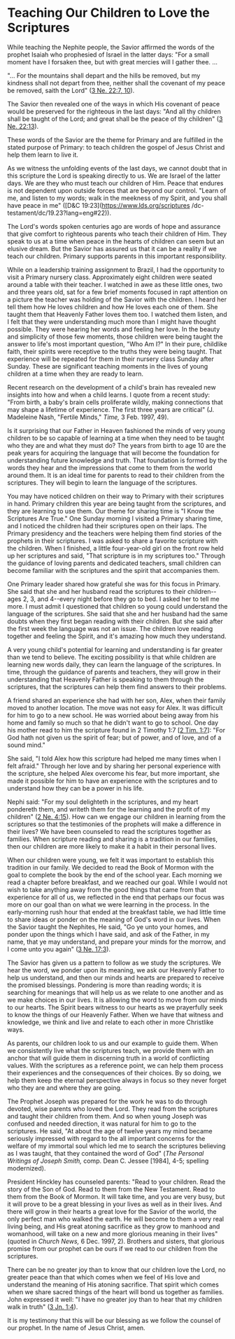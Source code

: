 # Teaching Our Children to Love the Scriptures

While teaching the Nephite people, the Savior affirmed the words of the
prophet Isaiah who prophesied of Israel in the latter days: "For a small
moment have I forsaken thee, but with great mercies will I gather thee. ...

"... For the mountains shall depart and the hills be removed, but my kindness
shall not depart from thee, neither shall the covenant of my peace be removed,
saith the Lord" ([3 Ne. 22:7,
10](https://www.lds.org/scriptures/bofm/3-ne/22.7%2C10?lang=eng#6)).

The Savior then revealed one of the ways in which His covenant of peace would
be preserved for the righteous in the last days: "And all thy children shall
be taught of the Lord; and great shall be the peace of thy children" ([3 Ne.
22:13](https://www.lds.org/scriptures/bofm/3-ne/22.13?lang=eng#12)).

These words of the Savior are the theme for Primary and are fulfilled in the
stated purpose of Primary: to teach children the gospel of Jesus Christ and
help them learn to live it.

As we witness the unfolding events of the last days, we cannot doubt that in
this scripture the Lord is speaking directly to us. We are Israel of the
latter days. We are they who must teach our children of Him. Peace that
endures is not dependent upon outside forces that are beyond our control.
"Learn of me, and listen to my words; walk in the meekness of my Spirit, and
you shall have peace in me" ([D&amp;C 19:23](https://www.lds.org/scriptures
/dc-testament/dc/19.23?lang=eng#22)).

The Lord's words spoken centuries ago are words of hope and assurance that
give comfort to righteous parents who teach their children of Him. They speak
to us at a time when peace in the hearts of children can seem but an elusive
dream. But the Savior has assured us that it can be a reality if we teach our
children. Primary supports parents in this important responsibility.

While on a leadership training assignment to Brazil, I had the opportunity to
visit a Primary nursery class. Approximately eight children were seated around
a table with their teacher. I watched in awe as these little ones, two and
three years old, sat for a few brief moments focused in rapt attention on a
picture the teacher was holding of the Savior with the children. I heard her
tell them how He loves children and how He loves each one of them. She taught
them that Heavenly Father loves them too. I watched them listen, and I felt
that they were understanding much more than I might have thought possible.
They were hearing her words and feeling her love. In the beauty and simplicity
of those few moments, those children were being taught the answer to life's
most important question, "Who Am I?" In their pure, childlike faith, their
spirits were receptive to the truths they were being taught. That experience
will be repeated for them in their nursery class Sunday after Sunday. These
are significant teaching moments in the lives of young children at a time when
they are ready to learn.

Recent research on the development of a child's brain has revealed new
insights into how and when a child learns. I quote from a recent study: "From
birth, a baby's brain cells proliferate wildly, making connections that may
shape a lifetime of experience. The first three years are critical" (J.
Madeleine Nash, "Fertile Minds," _Time,_ 3 Feb. 1997, 49).

Is it surprising that our Father in Heaven fashioned the minds of very young
children to be so capable of learning at a time when they need to be taught
who they are and what they must do? The years from birth to age 10 are the
peak years for acquiring the language that will become the foundation for
understanding future knowledge and truth. That foundation is formed by the
words they hear and the impressions that come to them from the world around
them. It is an ideal time for parents to read to their children from the
scriptures. They will begin to learn the language of the scriptures.

You may have noticed children on their way to Primary with their scriptures in
hand. Primary children this year are being taught from the scriptures, and
they are learning to use them. Our theme for sharing time is "I Know the
Scriptures Are True." One Sunday morning I visited a Primary sharing time, and
I noticed the children had their scriptures open on their laps. The Primary
presidency and the teachers were helping them find stories of the prophets in
their scriptures. I was asked to share a favorite scripture with the children.
When I finished, a little four-year-old girl on the front row held up her
scriptures and said, "That scripture is in my scriptures too." Through the
guidance of loving parents and dedicated teachers, small children can become
familiar with the scriptures and the spirit that accompanies them.

One Primary leader shared how grateful she was for this focus in Primary. She
said that she and her husband read the scriptures to their children--ages 2,
3, and 4--every night before they go to bed. I asked her to tell me more. I
must admit I questioned that children so young could understand the language
of the scriptures. She said that she and her husband had the same doubts when
they first began reading with their children. But she said after the first
week the language was not an issue. The children love reading together and
feeling the Spirit, and it's amazing how much they understand.

A very young child's potential for learning and understanding is far greater
than we tend to believe. The exciting possibility is that while children are
learning new words daily, they can learn the language of the scriptures. In
time, through the guidance of parents and teachers, they will grow in their
understanding that Heavenly Father is speaking to them through the scriptures,
that the scriptures can help them find answers to their problems.

A friend shared an experience she had with her son, Alex, when their family
moved to another location. The move was not easy for Alex. It was difficult
for him to go to a new school. He was worried about being away from his home
and family so much so that he didn't want to go to school. One day his mother
read to him the scripture found in 2 Timothy 1:7 [[2 Tim.
1:7](https://www.lds.org/scriptures/nt/2-tim/1.7?lang=eng#6)]: "For God hath
not given us the spirit of fear; but of power, and of love, and of a sound
mind."

She said, "I told Alex how this scripture had helped me many times when I felt
afraid." Through her love and by sharing her personal experience with the
scripture, she helped Alex overcome his fear, but more important, she made it
possible for him to have an experience with the scriptures and to understand
how they can be a power in his life.

Nephi said: "For my soul delighteth in the scriptures, and my heart pondereth
them, and writeth them for the learning and the profit of my children" ([2 Ne.
4:15](https://www.lds.org/scriptures/bofm/2-ne/4.15?lang=eng#14)). How can we
engage our children in learning from the scriptures so that the testimonies of
the prophets will make a difference in their lives? We have been counseled to
read the scriptures together as families. When scripture reading and sharing
is a tradition in our families, then our children are more likely to make it a
habit in their personal lives.

When our children were young, we felt it was important to establish this
tradition in our family. We decided to read the Book of Mormon with the goal
to complete the book by the end of the school year. Each morning we read a
chapter before breakfast, and we reached our goal. While I would not wish to
take anything away from the good things that came from that experience for all
of us, we reflected in the end that perhaps our focus was more on our goal
than on what we were learning in the process. In the early-morning rush hour
that ended at the breakfast table, we had little time to share ideas or ponder
on the meaning of God's word in our lives. When the Savior taught the
Nephites, He said, "Go ye unto your homes, and ponder upon the things which I
have said, and ask of the Father, in my name, that ye may understand, and
prepare your minds for the morrow, and I come unto you again" ([3 Ne.
17:3](https://www.lds.org/scriptures/bofm/3-ne/17.3?lang=eng#2)).

The Savior has given us a pattern to follow as we study the scriptures. We
hear the word, we ponder upon its meaning, we ask our Heavenly Father to help
us understand, and then our minds and hearts are prepared to receive the
promised blessings. Pondering is more than reading words; it is searching for
meanings that will help us as we relate to one another and as we make choices
in our lives. It is allowing the word to move from our minds to our hearts.
The Spirit bears witness to our hearts as we prayerfully seek to know the
things of our Heavenly Father. When we have that witness and knowledge, we
think and live and relate to each other in more Christlike ways.

As parents, our children look to us and our example to guide them. When we
consistently live what the scriptures teach, we provide them with an anchor
that will guide them in discerning truth in a world of conflicting values.
With the scriptures as a reference point, we can help them process their
experiences and the consequences of their choices. By so doing, we help them
keep the eternal perspective always in focus so they never forget who they are
and where they are going.

The Prophet Joseph was prepared for the work he was to do through devoted,
wise parents who loved the Lord. They read from the scriptures and taught
their children from them. And so when young Joseph was confused and needed
direction, it was natural for him to go to the scriptures. He said, "At about
the age of twelve years my mind became seriously impressed with regard to the
all important concerns for the welfare of my immortal soul which led me to
search the scriptures believing as I was taught, that they contained the word
of God" (_The Personal Writings of Joseph Smith,_ comp. Dean C. Jessee [1984],
4-5; spelling modernized).

President Hinckley has counseled parents: "Read to your children. Read the
story of the Son of God. Read to them from the New Testament. Read to them
from the Book of Mormon. It will take time, and you are very busy, but it will
prove to be a great blessing in your lives as well as in their lives. And
there will grow in their hearts a great love for the Savior of the world, the
only perfect man who walked the earth. He will become to them a very real
living being, and His great atoning sacrifice as they grow to manhood and
womanhood, will take on a new and more glorious meaning in their lives"
(quoted in _Church News,_ 6 Dec. 1997, 2). Brothers and sisters, that glorious
promise from our prophet can be ours if we read to our children from the
scriptures.

There can be no greater joy than to know that our children love the Lord, no
greater peace than that which comes when we feel of His love and understand
the meaning of His atoning sacrifice. That spirit which comes when we share
sacred things of the heart will bond us together as families. John expressed
it well: "I have no greater joy than to hear that my children walk in truth"
([3 Jn. 1:4](https://www.lds.org/scriptures/nt/3-jn/1.4?lang=eng#3)).

It is my testimony that this will be our blessing as we follow the counsel of
our prophet. In the name of Jesus Christ, amen.

